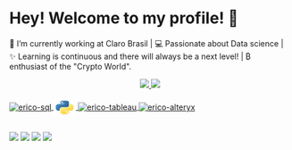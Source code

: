 # Hey! Welcome to my profile! 👋

🚀 I’m currently working at Claro Brasil | 💻 Passionate about Data science | ✨ Learning is continuous and there will always be a next level! | ₿ enthusiast of the "Crypto World".

<div align="center">
  <a href="https://github.com/ericobon">
  <img height="180em" src="https://github-readme-stats.vercel.app/api?username=ericobon&show_icons=true&theme=dark&include_all_commits=true&count_private=true"/>
  <img height="180em" src="https://github-readme-stats.vercel.app/api/top-langs/?username=ericobon&layout=compact&langs_count=7&theme=dark"/>
</div>
<div style="display: inline_block"><br>
    <img align="center" alt="erico-sql" height="30" width="40" src="https://i.ibb.co/HFMD3Zb/servidor-sql.png">
 <img align="center" alt="erico-Python" height="30" width="40" src="https://raw.githubusercontent.com/devicons/devicon/master/icons/python/python-original.svg">
  <img align="center" alt="erico-tableau" height="30" width="40" src="https://i.ibb.co/SfjsMyG/tableau.png">
   <img align="center" alt="erico-alteryx" height="30" width="40" src="https://i.ibb.co/2gqbY8q/Alteryx.jpg">
  

</div>
  
  ##
    
 
<div>
   <a href = "mailto:erico.bonilha@gmail.com"><img src="https://img.shields.io/badge/-Gmail-%23333?style=for-the-badge&logo=gmail&logoColor=white" target="_blank"></a>
  <a href="https://www.linkedin.com/in/erico-bonilha/" target="_blank"><img src="https://img.shields.io/badge/-LinkedIn-%230077B5?style=for-the-badge&logo=linkedin&logoColor=white" target="_blank"></a> 
   <a href="https://discord.com/channels/@ericobon#1011" target="_blank"><img src="https://img.shields.io/badge/Discord-7289DA?style=for-the-badge&logo=discord&logoColor=white" target="_blank"></a> 
  <a href="https://instagram.com/erico.boni" target="_blank"><img src="https://img.shields.io/badge/-Instagram-%23E4405F?style=for-the-badge&logo=instagram&logoColor=white" target="_blank"></a>
 
 
  
 
</div>

